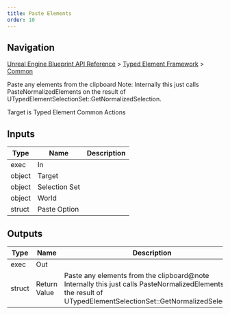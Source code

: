 ```yaml
---
title: Paste Elements
order: 10
---
```

## Navigation

[Unreal Engine Blueprint API Reference](https://dev.epicgames.com/documentation/en-us/unreal-engine/BlueprintAPI) > [Typed Element Framework](https://dev.epicgames.com/documentation/en-us/unreal-engine/BlueprintAPI/TypedElementFramework) > [Common](https://dev.epicgames.com/documentation/en-us/unreal-engine/BlueprintAPI/TypedElementFramework/Common)

Paste any elements from the clipboard
Note: Internally this just calls PasteNormalizedElements on the result of UTypedElementSelectionSet::GetNormalizedSelection.

Target is Typed Element Common Actions

## Inputs

| Type | Name | Description |
| --- | --- | --- |
| exec | In |  |
| object | Target |  |
| object | Selection Set |  |
| object | World |  |
| struct | Paste Option |  |

## Outputs

| Type | Name | Description |
| --- | --- | --- |
| exec | Out |  |
| struct | Return Value | Paste any elements from the clipboard@note Internally this just calls PasteNormalizedElements on the result of UTypedElementSelectionSet::GetNormalizedSelection. |
